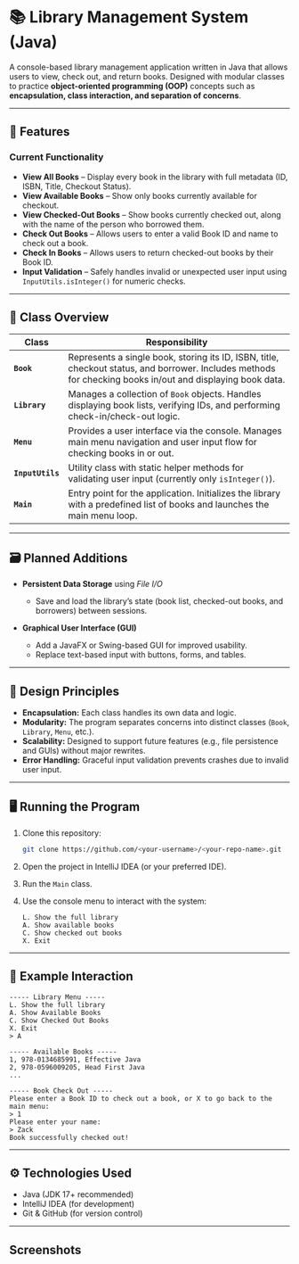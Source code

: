 # 📚 Library Management System (Java)

A console-based library management application written in Java that allows users to view, check out, and return books.
Designed with modular classes to practice **object-oriented programming (OOP)** concepts such as **encapsulation, class interaction, and separation of concerns**.

---

## 🚀 Features

### Current Functionality

* **View All Books** – Display every book in the library with full metadata (ID, ISBN, Title, Checkout Status).
* **View Available Books** – Show only books currently available for checkout.
* **View Checked-Out Books** – Show books currently checked out, along with the name of the person who borrowed them.
* **Check Out Books** – Allows users to enter a valid Book ID and name to check out a book.
* **Check In Books** – Allows users to return checked-out books by their Book ID.
* **Input Validation** – Safely handles invalid or unexpected user input using `InputUtils.isInteger()` for numeric checks.

---

## 🧩 Class Overview

| Class            | Responsibility                                                                                                                                             |
| ---------------- | ---------------------------------------------------------------------------------------------------------------------------------------------------------- |
| **`Book`**       | Represents a single book, storing its ID, ISBN, title, checkout status, and borrower. Includes methods for checking books in/out and displaying book data. |
| **`Library`**    | Manages a collection of `Book` objects. Handles displaying book lists, verifying IDs, and performing check-in/check-out logic.                             |
| **`Menu`**       | Provides a user interface via the console. Manages main menu navigation and user input flow for checking books in or out.                                  |
| **`InputUtils`** | Utility class with static helper methods for validating user input (currently only `isInteger()`).                                                         |
| **`Main`**       | Entry point for the application. Initializes the library with a predefined list of books and launches the main menu loop.                                  |

---

## 🗃️ Planned Additions

* **Persistent Data Storage** using *File I/O*

  * Save and load the library’s state (book list, checked-out books, and borrowers) between sessions.

* **Graphical User Interface (GUI)**

  * Add a JavaFX or Swing-based GUI for improved usability.
  * Replace text-based input with buttons, forms, and tables.

---

## 🧠 Design Principles

* **Encapsulation:** Each class handles its own data and logic.
* **Modularity:** The program separates concerns into distinct classes (`Book`, `Library`, `Menu`, etc.).
* **Scalability:** Designed to support future features (e.g., file persistence and GUIs) without major rewrites.
* **Error Handling:** Graceful input validation prevents crashes due to invalid user input.

---

## 🖥️ Running the Program

1. Clone this repository:

   ```bash
   git clone https://github.com/<your-username>/<your-repo-name>.git
   ```
2. Open the project in IntelliJ IDEA (or your preferred IDE).
3. Run the `Main` class.
4. Use the console menu to interact with the system:

   ```
   L. Show the full library
   A. Show available books
   C. Show checked out books
   X. Exit
   ```

---

## 🧪 Example Interaction

```
----- Library Menu -----
L. Show the full library
A. Show Available Books
C. Show Checked Out Books
X. Exit
> A

----- Available Books -----
1, 978-0134685991, Effective Java
2, 978-0596009205, Head First Java
...

----- Book Check Out -----
Please enter a Book ID to check out a book, or X to go back to the main menu:
> 1
Please enter your name:
> Zack
Book successfully checked out!
```

---

## ⚙️ Technologies Used

* Java (JDK 17+ recommended)
* IntelliJ IDEA (for development)
* Git & GitHub (for version control)
---

## Screenshots
